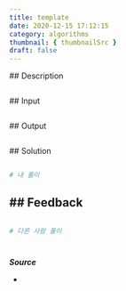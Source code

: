```yaml
---
title: template
date: 2020-12-15 17:12:15
category: algorithms
thumbnail: { thumbnailSrc }
draft: false
---
```


## Description

```py

```

## Input

```py

```

## Output

```py

```

## Solution

```python

# 내 풀이


```

## ## Feedback

```python

# 다른 사람 풀이


```

#

**_Source_**

-
